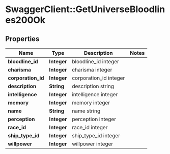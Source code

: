 # SwaggerClient::GetUniverseBloodlines200Ok

## Properties
Name | Type | Description | Notes
------------ | ------------- | ------------- | -------------
**bloodline_id** | **Integer** | bloodline_id integer | 
**charisma** | **Integer** | charisma integer | 
**corporation_id** | **Integer** | corporation_id integer | 
**description** | **String** | description string | 
**intelligence** | **Integer** | intelligence integer | 
**memory** | **Integer** | memory integer | 
**name** | **String** | name string | 
**perception** | **Integer** | perception integer | 
**race_id** | **Integer** | race_id integer | 
**ship_type_id** | **Integer** | ship_type_id integer | 
**willpower** | **Integer** | willpower integer | 


